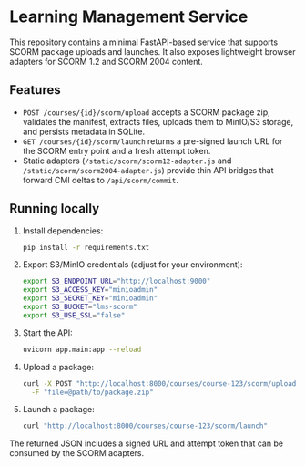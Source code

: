 # Learning Management Service

This repository contains a minimal FastAPI-based service that supports SCORM package uploads and launches. It also exposes lightweight browser adapters for SCORM 1.2 and SCORM 2004 content.

## Features

- `POST /courses/{id}/scorm/upload` accepts a SCORM package zip, validates the manifest, extracts files, uploads them to MinIO/S3 storage, and persists metadata in SQLite.
- `GET /courses/{id}/scorm/launch` returns a pre-signed launch URL for the SCORM entry point and a fresh attempt token.
- Static adapters (`/static/scorm/scorm12-adapter.js` and `/static/scorm/scorm2004-adapter.js`) provide thin API bridges that forward CMI deltas to `/api/scorm/commit`.

## Running locally

1. Install dependencies:

   ```bash
   pip install -r requirements.txt
   ```

2. Export S3/MinIO credentials (adjust for your environment):

   ```bash
   export S3_ENDPOINT_URL="http://localhost:9000"
   export S3_ACCESS_KEY="minioadmin"
   export S3_SECRET_KEY="minioadmin"
   export S3_BUCKET="lms-scorm"
   export S3_USE_SSL="false"
   ```

3. Start the API:

   ```bash
   uvicorn app.main:app --reload
   ```

4. Upload a package:

   ```bash
   curl -X POST "http://localhost:8000/courses/course-123/scorm/upload" \
     -F "file=@path/to/package.zip"
   ```

5. Launch a package:

   ```bash
   curl "http://localhost:8000/courses/course-123/scorm/launch"
   ```

The returned JSON includes a signed URL and attempt token that can be consumed by the SCORM adapters.
